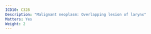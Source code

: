 ```yaml
---
ICD10: C328
Description: "Malignant neoplasm: Overlapping lesion of larynx"
Matters: Yes
Weight: 2
---
```

